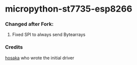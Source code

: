 # micropython-st7735-esp8266

### Changed after Fork:
1. Fixed SPI to always send Bytearrays

### Credits
<a href="https://github.com/hosaka/">hosaka</a> who wrote the initial driver
